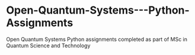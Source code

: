 # Open-Quantum-Systems---Python-Assignments
Open Quantum Systems Python assignments completed as part of MSc in Quantum Science and Technology
